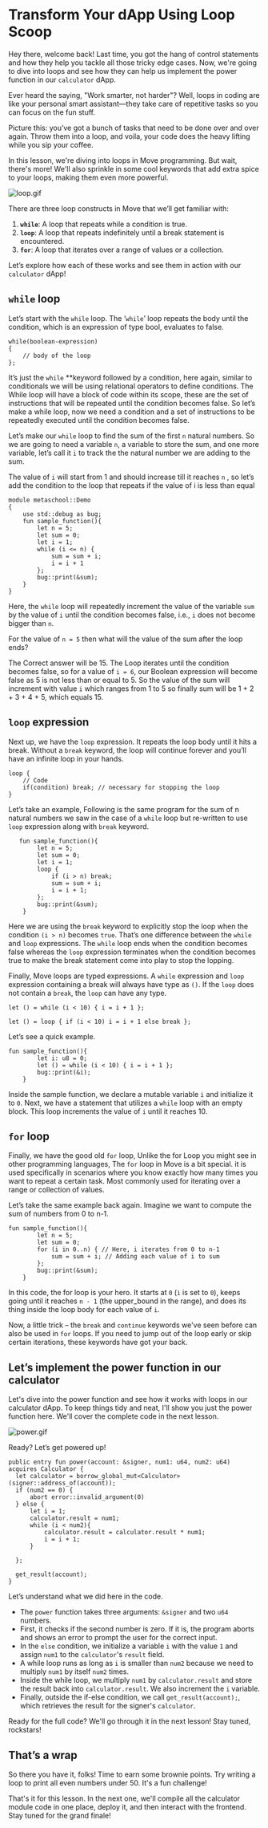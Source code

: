 # Transform Your dApp Using Loop Scoop

Hey there, welcome back! Last time, you got the hang of control statements and how they help you tackle all those tricky edge cases. Now, we're going to dive into loops and see how they can help us implement the power function in our `calculator` dApp.

Ever heard the saying, "Work smarter, not harder"? Well, loops in coding are like your personal smart assistant—they take care of repetitive tasks so you can focus on the fun stuff.

Picture this: you’ve got a bunch of tasks that need to be done over and over again. Throw them into a loop, and voila, your code does the heavy lifting while you sip your coffee.

In this lesson, we're diving into loops in Move programming. But wait, there's more! We'll also sprinkle in some cool keywords that add extra spice to your loops, making them even more powerful.

![loop.gif](3%20Transform%20Your%20dApp%20Using%20Loop%20Scoop%20de00b76b56f243138202809f1450922f/loop.gif)

There are three loop constructs in Move that we’ll get familiar with:

1. **`while`**: A loop that repeats while a condition is true.
2. **`loop`**: A loop that repeats indefinitely until a break statement is encountered.
3. **`for`**: A loop that iterates over a range of values or a collection.

Let’s explore how each of these works and see them in action with our `calculator` dApp!

## `while` loop

Let’s start with the `while` loop. The ‘`while`’ loop repeats the body until the condition, which is an expression of type bool, evaluates to false. 

```
while(boolean-expression)
{
	// body of the loop
};
```

It’s just the `while` **keyword followed by a condition, here again, similar to conditionals we will be using relational operators to define conditions. The While loop will have a block of code within its scope, these are the set of instructions that will be repeated until the condition becomes false. So let’s make a while loop, now we need a condition and a set of instructions to be repeatedly executed until the condition becomes false.

Let’s make our `while` loop to find the sum of the first `n` natural numbers. So we are going to need a variable `n`, a variable to store the sum, and one more variable, let’s call it `i` to track the the natural number we are adding to the sum. 

The value of `i` will start from 1 and should increase till it reaches `n` , so let’s add the condition to the loop that repeats if the value of i is less than equal 

```
module metaschool::Demo
{
    use std::debug as bug;
    fun sample_function(){
        let n = 5; 
        let sum = 0;
        let i = 1;
        while (i <= n) {
            sum = sum + i;
            i = i + 1
        };
        bug::print(&sum);
    }
}
```

 

Here, the `while` loop will repeatedly increment the value of the variable `sum` by the value of `i` until the condition becomes false, i.e., `i` does not become bigger than `n`. 

For the value of `n = 5` then what will the value of the sum after the loop ends?

The Correct answer will be 15. The Loop iterates until the condition becomes false, so for a value of `i = 6`, our Boolean expression will become false as 5 is not less than or equal to 5. So the value of the sum will increment with value `i` which ranges from 1 to 5 so finally sum will be 1 + 2 + 3 + 4 + 5, which equals 15.

## `loop` expression

Next up, we have the `loop` expression. It repeats the loop body until it hits a break. Without a `break` keyword, the loop will continue forever and you’ll have an infinite loop in your hands. 

```
loop {
	// Code
	if(condition) break; // necessary for stopping the loop	
}
```

Let’s take an example, Following is the same program for the sum of n natural numbers we saw in the case of a `while` loop but re-written to use `loop` expression along with `break` keyword.

```
   fun sample_function(){
        let n = 5; 
        let sum = 0;
        let i = 1;
        loop {
            if (i > n) break;
            sum = sum + i;
            i = i + 1;
        };
        bug::print(&sum);
    }
```

Here we are using the `break` keyword to explicitly stop the loop when the condition `(i > n)` becomes `true`. That’s one difference between the `while` and `loop` expressions. The `while` loop ends when the condition becomes false whereas the `loop` expression terminates when the condition becomes true to make the break statement come into play to stop the lopping.

Finally, Move loops are typed expressions. A `while` expression and `loop` expression containing a break will always have type as `()`. If the `loop` does not contain a `break`, the `loop` can have any type.

```
let () = while (i < 10) { i = i + 1 };

let () = loop { if (i < 10) i = i + 1 else break };
```

Let’s see a quick example.

```
fun sample_function(){
        let i: u8 = 0;
        let () = while (i < 10) { i = i + 1 };
        bug::print(&i);
    }
```

Inside the sample function, we declare a mutable variable `i` and initialize it to `0`. Next, we have a statement that utilizes a `while` loop with an empty block. This loop increments the value of `i` until it reaches 10.

## `for` loop

Finally, we have the good old `for` loop, Unlike the for Loop you might see in other programming languages, The `for` loop in Move is a bit special. it is used specifically in scenarios where you know exactly how many times you want to repeat a certain task. Most commonly used for iterating over a range or collection of values. 

Let’s take the same example back again. Imagine we want to compute the sum of numbers from 0 to n-1. 

```
fun sample_function(){
        let n = 5;
        let sum = 0;
        for (i in 0..n) { // Here, i iterates from 0 to n-1
            sum = sum + i; // Adding each value of i to sum
        };
        bug::print(&sum);
    }
```

In this code, the for loop is your hero. It starts at `0` (`i` is set to `0`), keeps going until it reaches `n - 1` (the upper_bound in the range), and does its thing inside the loop body for each value of `i`.

Now, a little trick – the `break` and `continue` keywords we've seen before can also be used in `for` loops. If you need to jump out of the loop early or skip certain iterations, these keywords have got your back.

## Let’s implement the power function in our calculator

Let's dive into the power function and see how it works with loops in our calculator dApp. To keep things tidy and neat, I'll show you just the power function here. We'll cover the complete code in the next lesson.

![power.gif](3%20Transform%20Your%20dApp%20Using%20Loop%20Scoop%20de00b76b56f243138202809f1450922f/power.gif)

Ready? Let’s get powered up!

```
public entry fun power(account: &signer, num1: u64, num2: u64) acquires Calculator {
  let calculator = borrow_global_mut<Calculator>(signer::address_of(account));
  if (num2 == 0) {
      abort error::invalid_argument(0)
  } else {
      let i = 1;
      calculator.result = num1;
      while (i < num2){
          calculator.result = calculator.result * num1;
          i = i + 1;
      }

  };

  get_result(account);
}
```

Let’s understand what we did here in the code.

- The `power` function takes three arguments: `&signer` and two `u64` numbers.
- First, it checks if the second number is zero. If it is, the program aborts and shows an error to prompt the user for the correct input.
- In the `else` condition, we initialize a variable `i` with the value `1` and assign `num1` to the `calculator`'s `result` field.
- A while loop runs as long as `i` is smaller than `num2` because we need to multiply `num1` by itself `num2` times.
- Inside the while loop, we multiply `num1` by `calculator.result` and store the result back into `calculator.result`. We also increment the `i` variable.
- Finally, outside the if-else condition, we call `get_result(account);`, which retrieves the result for the signer's `calculator`.

Ready for the full code? We'll go through it in the next lesson! Stay tuned, rockstars!

## That’s a wrap

So there you have it, folks! Time to earn some brownie points. Try writing a loop to print all even numbers under 50. It's a fun challenge!

That's it for this lesson. In the next one, we'll compile all the calculator module code in one place, deploy it, and then interact with the frontend. Stay tuned for the grand finale!